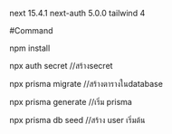 next        15.4.1
next-auth   5.0.0
tailwind    4

#Command

npm install

npx auth secret //สร้างsecret

npx prisma migrate //สร้างตารางในdatabase

npx prisma generate //เริ่ม prisma

npx prisma db seed  //สร้าง user เริ่มต้น

